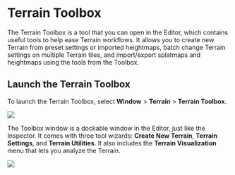 # Terrain Toolbox

The Terrain Toolbox is a tool that you can open in the Editor, which contains useful tools to help ease Terrain workflows. It allows you to create new Terrain from preset settings or imported heightmaps, batch change Terrain settings on multiple Terrain tiles, and import/export splatmaps and heightmaps using the tools from the Toolbox.

## Launch the Terrain Toolbox

To launch the Terrain Toolbox, select **Window** > **Terrain** > **Terrain Toolbox**.

![](images/4-00-toolbox-01.png)

The Toolbox window is a dockable window in the Editor, just like the Inspector. It comes with three tool wizards: **Create New Terrain**, **Terrain Settings**, and **Terrain Utilities**. It also includes the **Terrain Visualization** menu that lets you analyze the Terrain.

![](images/4-00-toolbox-02.png)
